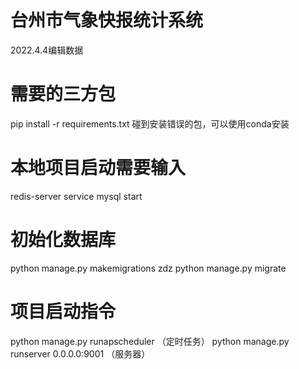 # 台州市气象快报统计系统
2022.4.4编辑数据

# 需要的三方包
pip install -r requirements.txt
碰到安装错误的包，可以使用conda安装

# 本地项目启动需要输入
redis-server
service mysql start

# 初始化数据库
python manage.py makemigrations zdz
python manage.py migrate

# 项目启动指令
python manage.py runapscheduler （定时任务）
python manage.py runserver 0.0.0.0:9001 （服务器）
